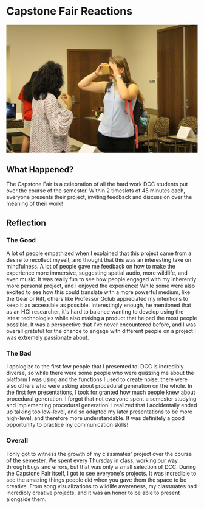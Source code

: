 # Capstone Fair Reactions
![Image of My Project](/assets/IMG_1198.jpg)

## What Happened?
The Capstone Fair is a celebration of all the hard work DCC students put over the course of the semester. Within 2 timeslots of 45 minutes each, everyone presents their project, inviting feedback and discussion over the meaning of their work!

## Reflection
### The Good
 A lot of people empathized when I explained that this project came from a desire to recollect myself, and thought that this was an interesting take on mindfulness. A lot of people gave me feedback on how to make the experience more immersive, suggesting spatial audio, more wildlife, and even music. It was really fun to see how people engaged with my inherently more personal project, and I enjoyed the experience! While some were also excited to see how this could translate with a more powerful medium, like the Gear or Rift, others like Professor Golub appreciated my intentions to keep it as accessible as possible. Interestingly enough, he mentioned that as an HCI researcher, it's hard to balance wanting to develop using the latest technologies while also making a product that helped the most people possible. It was a perspective that I've never encountered before, and I was overall grateful for the chance to engage with different people on a project I was extremely passionate about. 
 
### The Bad
I apologize to the first few people that I presented to! DCC is incredibly diverse, so while there were some people who were quizzing me about the platform I was using and the functions I used to create noise, there were also others who were asking about procedural generation on the whole. In the first few presentations, I took for granted how much people knew about procedural generation. I forgot that not everyone spent a semester studying and implementing procedural generation! I realized that I accidentally ended up talking too low-level, and so adapted my later presentations to be more high-level, and therefore more understandable. It was definitely a good opportunity to practice my communication skills!

### Overall 
I only got to witness the growth of my classmates' project over the course of the semester. We spent every Thursday in class, working our way through bugs and errors, but that was only a small selection of DCC. During the Capstone Fair itself, I got to see everyone's projects. It was incredible to see the amazing things people did when you gave them the space to be creative. From song visualizations to wildlife awareness, my classmates had incredibly creative projects, and it was an honor to be able to present alongside them. 
